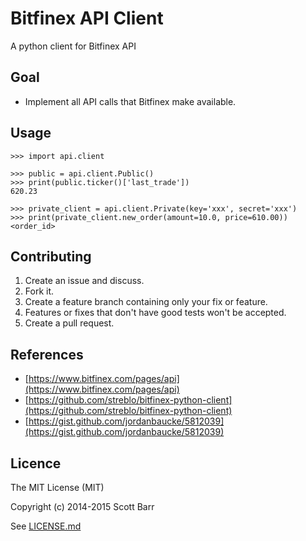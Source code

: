 # Bitfinex API Client

A python client for Bitfinex API

## Goal

- Implement all API calls that Bitfinex make available.

## Usage

```
>>> import api.client

>>> public = api.client.Public()
>>> print(public.ticker()['last_trade'])
620.23

>>> private_client = api.client.Private(key='xxx', secret='xxx')
>>> print(private_client.new_order(amount=10.0, price=610.00))
<order_id>
```
## Contributing

1. Create an issue and discuss.
1. Fork it.
1. Create a feature branch containing only your fix or feature.
1. Features or fixes that don't have good tests won't be accepted.
1. Create a pull request.

## References

- [https://www.bitfinex.com/pages/api](https://www.bitfinex.com/pages/api)
- [https://github.com/streblo/bitfinex-python-client](https://github.com/streblo/bitfinex-python-client)
- [https://gist.github.com/jordanbaucke/5812039](https://gist.github.com/jordanbaucke/5812039)

## Licence

The MIT License (MIT)

Copyright (c) 2014-2015 Scott Barr

See [LICENSE.md](LICENSE.md)
